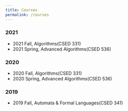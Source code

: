 ```yaml
---
title: Courses
permalink: /courses
---
```


### 2021

* 2021 Fall, Algorithms(CSED 331)
* 2021 Spring, Advanced Algorithms(CSED 536)

### 2020

* 2020 Fall, Algorithms(CSED 331)
* 2020 Spring, Advanced Algorithms(CSED 536)

### 2019

* 2019 Fall, Automata & Formal Languages(CSED 341)
